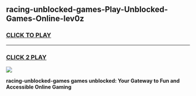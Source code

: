 
## racing-unblocked-games-Play-Unblocked-Games-Online-lev0z
<h3>
<a href="https://premium76.site?title=racing-unblocked-games&ref=25A">CLICK TO PLAY</a></h3>
<hr>

<h3>
<a href="https://premium76.site?title=racing-unblocked-games&ref=25A">CLICK 2 PLAY</a>
  
</h3>

<a href="https://premium76.site?title=racing-unblocked-games&ref=25A"><img src="https://clearcache.store/games.png"></a>


**racing-unblocked-games games unblocked: Your Gateway to Fun and Accessible Online Gaming**
